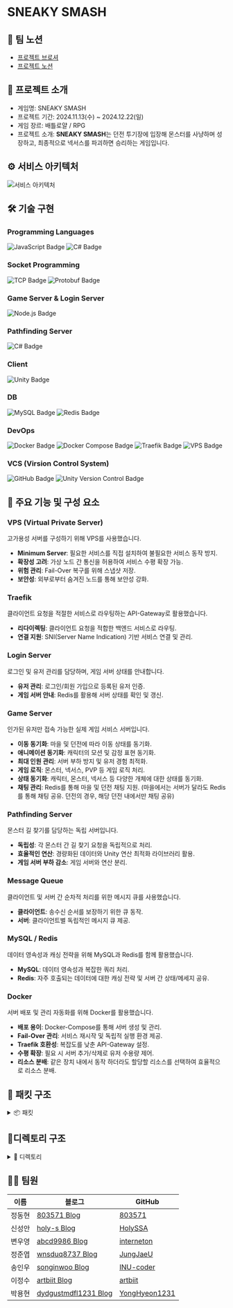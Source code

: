 # SNEAKY SMASH

## 🎈 팀 노션

- [프로젝트 브로셔](https://pollen-violin-7c8.notion.site/SNEAKY-SMASH-164ca0528acf8072a337cc4abd620ab6)
- [프로젝트 노션](https://teamsparta.notion.site/8-b5a0145e1e434ae6b45ca653cdfa04d2)

## 👋 프로젝트 소개

- 게임명: SNEAKY SMASH
- 프로젝트 기간: 2024.11.13(수) ~ 2024.12.22(일)
- 게임 장르: 배틀로얄 / RPG
- 프로젝트 소개: **SNEAKY SMASH**는 던전 투기장에 입장해 몬스터를 사냥하며 성장하고, 최종적으로 넥서스를 파괴하면 승리하는 게임입니다.

## ⚙️ 서비스 아키텍처

![서비스 아키텍처](https://github.com/user-attachments/assets/1cf53135-a523-4f57-8f92-5a67a8c22240)

## 🛠️ 기술 구현

### Programming Languages
<p align="left">
  <img src="https://img.shields.io/badge/JavaScript-yellow?style=for-the-badge&logo=javascript&logoColor=white" alt="JavaScript Badge"/>
  <img src="https://img.shields.io/badge/C%23-239120?style=for-the-badge&logo=csharp&logoColor=white" alt="C# Badge"/>
</p>

### Socket Programming
<p align="left">
  <img src="https://img.shields.io/badge/TCP-00599C?style=for-the-badge&logo=protocol&logoColor=white" alt="TCP Badge"/>
  <img src="https://img.shields.io/badge/Protobuf-336791?style=for-the-badge&logo=google&logoColor=white" alt="Protobuf Badge"/>
</p>

### Game Server & Login Server
<img src="https://img.shields.io/badge/Node.js-339933?style=for-the-badge&logo=node.js&logoColor=white" alt="Node.js Badge"/>

### Pathfinding Server
<img src="https://img.shields.io/badge/C%23-239120?style=for-the-badge&logo=csharp&logoColor=white" alt="C# Badge"/>

### Client
<img src="https://img.shields.io/badge/Unity-000000?style=for-the-badge&logo=unity&logoColor=white" alt="Unity Badge"/>

### DB
<p align="left">
  <img src="https://img.shields.io/badge/MySQL-4479A1?style=for-the-badge&logo=mysql&logoColor=white" alt="MySQL Badge"/>
  <img src="https://img.shields.io/badge/Redis-DC382D?style=for-the-badge&logo=redis&logoColor=white" alt="Redis Badge"/>
</p>

### DevOps
<p align="left">
  <img src="https://img.shields.io/badge/Docker-2496ED?style=for-the-badge&logo=docker&logoColor=white" alt="Docker Badge"/>
  <img src="https://img.shields.io/badge/Docker%20Compose-2496ED?style=for-the-badge&logo=docker&logoColor=white" alt="Docker Compose Badge"/>
  <img src="https://img.shields.io/badge/Traefik-000000?style=for-the-badge&logo=traefik&logoColor=white" alt="Traefik Badge"/>
  <img src="https://img.shields.io/badge/VPS-FF6600?style=for-the-badge&logo=linux&logoColor=white" alt="VPS Badge"/>
</p>

### VCS (Virsion Control System)
<p align="left">
  <img src="https://img.shields.io/badge/GitHub-181717?style=for-the-badge&logo=github&logoColor=white" alt="GitHub Badge"/>
  <img src="https://img.shields.io/badge/Unity%20Version%20Control-000000?style=for-the-badge&logo=unity&logoColor=white" alt="Unity Version Control Badge"/>
</p>

## 📌 주요 기능 및 구성 요소

### **VPS (Virtual Private Server)**

고가용성 서버를 구성하기 위해 VPS를 사용했습니다.

- **Minimum Server**: 필요한 서비스를 직접 설치하여 불필요한 서비스 동작 방지.
- **확장성 고려**: 가상 노드 간 통신을 허용하여 서비스 수평 확장 가능.
- **위험 관리**: Fail-Over 복구를 위해 스냅샷 저장.
- **보안성**: 외부로부터 숨겨진 노드를 통해 보안성 강화.

### **Traefik**

클라이언트 요청을 적절한 서비스로 라우팅하는 API-Gateway로 활용했습니다.

- **리다이렉팅**: 클라이언트 요청을 적합한 백엔드 서비스로 라우팅.
- **연결 지원**: SNI(Server Name Indication) 기반 서비스 연결 및 관리.

### **Login Server**

로그인 및 유저 관리를 담당하며, 게임 서버 상태를 안내합니다.

- **유저 관리**: 로그인/회원 가입으로 등록된 유저 인증.
- **게임 서버 안내**: Redis를 활용해 서버 상태를 확인 및 갱신.

### **Game Server**

인가된 유저만 접속 가능한 실제 게임 서비스 서버입니다.

- **이동 동기화**: 마을 및 던전에 따라 이동 상태를 동기화.
- **애니메이션 동기화**: 캐릭터의 모션 및 감정 표현 동기화.
- **최대 인원 관리**: 서버 부하 방지 및 유저 경험 최적화.
- **게임 로직**: 몬스터, 넥서스, PVP 등 게임 로직 처리.
- **상태 동기화**: 캐릭터, 몬스터, 넥서스 등 다양한 개체에 대한 상태를 동기화.
- **채팅 관리**: Redis를 통해 마을 및 던전 채팅 지원. (마을에서는 서버가 달라도 Redis를 통해 채팅 공유. 던전의 경우, 해당 던전 내에서만 채팅 공유)

### **Pathfinding Server**

몬스터 길 찾기를 담당하는 독립 서버입니다.

- **독립성**: 각 몬스터 간 길 찾기 요청을 독립적으로 처리.
- **효율적인 연산**: 경량화된 데이터와 Unity 연산 최적화 라이브러리 활용.
- **게임 서버 부하 감소**: 게임 서버와 연산 분리.

### **Message Queue**

클라이언트 및 서버 간 순차적 처리를 위한 메시지 큐를 사용했습니다.

- **클라이언트**: 송수신 순서를 보장하기 위한 큐 동작.
- **서버**: 클라이언트별 독립적인 메시지 큐 제공.

### **MySQL / Redis**

데이터 영속성과 캐싱 전략을 위해 MySQL과 Redis를 함께 활용했습니다.

- **MySQL**: 데이터 영속성과 복잡한 쿼리 처리.
- **Redis**: 자주 호출되는 데이터에 대한 캐싱 전략 및 서버 간 상태/메세지 공유.

### **Docker**

서버 배포 및 관리 자동화를 위해 Docker를 활용했습니다.

- **배포 용이**: Docker-Compose를 통해 서버 생성 및 관리.
- **Fail-Over 관리**: 서비스 재시작 및 독립적 실행 환경 제공.
- **Traefik 호환성**: 복잡도를 낮춘 API-Gateway 설정.
- **수평 확장**: 필요 시 서버 추가/삭제로 유저 수용량 제어.
- **리소스 분배**: 같은 장치 내에서 동작 하더라도 할당할 리소스를 선택하여 효율적으로 리소스 분배.

## 📝 패킷 구조

<details>
<summary>📦 패킷</summary>

### User
- `C_Register : 27`
- `S_Register : 28`
- `C_Login  : 29`
- `S_Login  : 30`
- `C_Logout  : 101`
- `S_Logout  : 102`

### Town
- `C_Enter: 0`
- `S_Enter: 1`
- `S_Spawn: 2`
- `S_Despawn: 3`
- `C_Move: 4`
- `S_Move: 5`
- `C_Animation: 6`
- `S_Animation: 7`
- `C_Chat: 8`
- `S_Chat: 9`
- `S_EnterDungeon: 10`

### Battle
- `C_LeaveDungeon: 11`
- `S_LeaveDungeon: 12`
- `S_UpdatePlayerHp: 13`
- `S_UpdateMonsterHp: 14`
- `S_UpdateNexusHp: 15`
- `S_LevelUp: 16`
- `C_AttackedNexus: 17`
- `S_AttackedNexus: 18`
- `C_HitPlayer : 19`
- `S_HitPlayer : 20`
- `C_HitMonster : 21`
- `S_HitMonster : 22`
- `S_PlayerStatus: 23`
- `S_DeathPlayer: 24`
- `S_RevivePlayer: 25`
- `S_GetExp: 26`
- `S_NexusSpawn: 51`
- `S_PlayerKillCount: 52`
- `S_GameEnd: 53`

### Skills & Items
- `C_UseItem: 31`
- `S_UseItem: 32`
- `C_GetSkill: 33`
- `S_GetSkill: 34`
- `C_ShootProjectile: 35`
- `S_ShootProjectile: 36`
- `C_UseSkill: 37`
- `S_UseSkill: 38`

### Monsters
- `S_MonsterAttack: 39`
- `S_MonsterMove: 40`
- `S_MonsterKill: 41`
- `S_MonsterSpawn: 42`
- `S_MonsterKillCount: 43`

### Party
- `C_Party: 44`
- `S_Party: 45`
- `C_PartyJoin: 46`
- `S_PartyJoin: 47`
- `C_PartyLeave: 48`
- `S_PartyLeave: 49`
- `C_MatchStart: 50`

### Path
- `C_GetNavPath: 99`
- `S_GetNavPath: 100`
- `C_Authorize: 103`
- `S_Authorize: 104`
- `S_GameServerInfo: 253`
- `S_Ping: 254`
- `C_Ping: 255`

</details>


## 📁디렉토리 구조

<details>
<summary>📂 디렉토리 </summary>

#### 📂 assets
- `classInfo.json`
- `dungeonInfo.json`
- `equipment.json`
- `item.json`
- `levelperStats.json`
- `monster.json`
- `projectile.json`
- `skill.json`
- `userExp.json`
- `userSpawnTime.json`

#### 📂 src
- 📂 `classes`
  - 📂 `manager`
    - `base.manager.js`
    - `DB.Manager.js`
    - `latency.manager.js`
  - 📂 `model`
    - `dungeon.class.js`
    - `monster.class.js`
    - `monsterLogic.class.js`
    - `nexus.class.js`
    - `pathServer.js`
    - `user.class.js`
- 📂 `configs`
  - 📂 `constants`
    - `constants.js`
    - `env.js`
    - `header.js`
    - `game.js`
    - `packetId.js`
    - `serverUUID.js`
  - `config.js`
- 📂 `db`
  - 📂 `migrations`
    - `createSchema.js`
  - 📂 `model`
    - `boss.db.js`
    - `characters.db.js`
    - `dungeon.db.js`
    - `equipment.db.js`
    - `inventoryitem.db.js`
    - `item.db.js`
    - `monster.db.js`
    - `skill.db.js`
    - `stage.db.js`
    - `user.db.js`
  - 📂 `query`
    - `boss.query.js`
    - `characters.query.js`
    - `dungeon.query.js`
    - `equipment.query.js`
    - `inventoryitem.query.js`
    - `item.query.js`
    - `monster.query.js`
    - `skill.query.js`
    - `stage.query.js`
    - `user.query.js`
  - 📂 `sql`
    - `0_user_db.sql`
    - `1_item_db.sql`
    - `boss_db.sql`
    - `characters_db.sql`
    - `dungeon_db.sql`
    - `equipment_db.sql`
    - `inventoryItem_db.sql`
    - `monsters_db.sql`
    - `skill_db.sql`
    - `stage_db.sql`
  - `database.js`
- 📂 `events`
  - `onClose.js`
  - `onConnection.js`
  - `onData.js`
  - `onEnd.js`
  - `onError.js`
- 📂 `handler`
  - 📂 `dungeon`
    - `hitMonster.handler.js`
    - `hitPlayer.handler.js`
    - `leaveDungeon.handler.js`
  - 📂 `game`
    - `deathPlayer.notification.js`
  - 📂 `healthCheck`
    - `pong.handler.js`
  - 📂 `item`
    - `useItem.handler.js`
  - 📂 `monster`
    - `monsterKill.notification.js`
  - 📂 `nexus`
    - `attackedNexus.handler.js`
  - 📂 `party`
    - `dungeon.start.handler.js`
    - `party.handler.js`
    - `party.join.handler.js`
    - `party.leave.handler.js`
  - 📂 `skill`
    - `getSkill.handler.js`
    - `shootProjectile.handler.js`
    - `useSkill.handler.js`
  - 📂 `town`
    - `animation.handler.js`
    - `chat.handler.js`
    - `enter.handler.js`
    - `move.player.handler.js`
  - 📂 `user`
    - `login.handler.js`
  - `result.js`
  - `index.js`
- 📂 `init`
  - `index.js`
  - `loadProtos.js`
  - `protofiles.js`
- 📂 `protobuf`
  - 📂 `dungeon`
    - `battle.proto`
    - `monster.proto`
    - `stage.proto`
  - 📂 `town`
    - `match.proto`
    - `town.proto`
  - 📂 `user`
    - `customMessage.proto`
    - `healthCheck.proto`
    - `item.proto`
    - `login.proto`
    - `skill.proto`
- 📂 `sessions`
  - 📂 `redis`
    - `helper.js`
    - `redis.account.js`
    - `redis.chat.js`
    - `redis.health.js`
    - `redis.party.js`
    - `redis.server.js`
    - `redis.user.js`
  - `dungeon.session.js`
  - `sessions.js`
  - `town.session.js`
  - `user.session.js`
- 📂 `utils`
  - 📂 `error`
    - `customError.js`
    - `errorCodes.js`
    - `errorHandler.js`
  - 📂 `etc`
    - `despawn.logic.js`
    - `enter.logic.js`
    - `enterTown.js`
  - 📂 `joi`
    - `joiUtils.js`
  - 📂 `navmesh`
    - `navmesh.js`
  - 📂 `notification`
    - `broadcastBySession.js`
    - `createNotification.js`
  - 📂 `packet`
    - `createHeader.js`
    - `createResponse.js`
    - `decodePacket.js`
  - 📂 `redis`
    - `redisManager.js`
  - 📂 `socket`
    - `messageQueue.js`
  - `dateFormatter.js`
  - `generateNexusId.js`
  - `logger.js`
  - `makeUUID.js`
  - `transfromCase.js`
- `server.js`

---
</details>



## 👩‍💻 팀원

| 이름   | 블로그                                                       | GitHub                                             |
| ------ | ------------------------------------------------------------ | -------------------------------------------------- |
| 정동현 | [803571 Blog](https://blog.naver.com/803571)                 | [803571](https://github.com/803571)                |
| 신성안 | [holy-s Blog](https://holy-s.tistory.com/)                   | [HolySSA](https://github.com/HolySSA)              |
| 변우영 | [abcd9986 Blog](https://velog.io/@abcd9986/posts)            | [interneton](https://github.com/interneton)        |
| 정준엽 | [wnsduq8737 Blog](https://velog.io/@wnsduq8737/posts)        | [JungJaeU](https://github.com/JungJaeU)            |
| 송인우 | [songinwoo Blog](https://velog.io/@songinwoo/posts)          | [INU-coder](https://github.com/INU-coder)          |
| 이정수 | [artbiit Blog](https://velog.io/@artbiit/series)             | [artbiit](https://github.com/artbiit)              |
| 박용현 | [dydgustmdfl1231 Blog](https://dydgustmdfl1231.tistory.com/) | [YongHyeon1231](https://github.com/YongHyeon1231/) |
